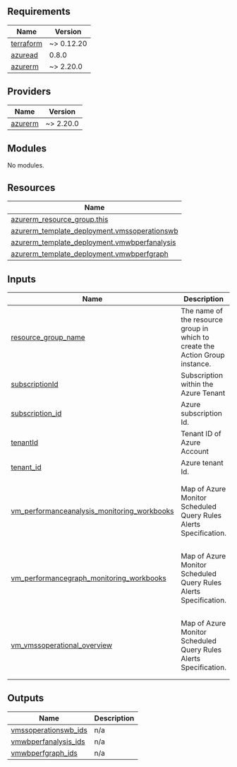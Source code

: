 <!-- BEGIN_TF_DOCS -->
## Requirements

| Name | Version |
|------|---------|
| <a name="requirement_terraform"></a> [terraform](#requirement\_terraform) | ~> 0.12.20 |
| <a name="requirement_azuread"></a> [azuread](#requirement\_azuread) | 0.8.0 |
| <a name="requirement_azurerm"></a> [azurerm](#requirement\_azurerm) | ~> 2.20.0 |

## Providers

| Name | Version |
|------|---------|
| <a name="provider_azurerm"></a> [azurerm](#provider\_azurerm) | ~> 2.20.0 |

## Modules

No modules.

## Resources

| Name |
|------|
| [azurerm_resource_group.this](https://registry.terraform.io/providers/hashicorp/azurerm/latest/docs/data-sources/resource_group) |
| [azurerm_template_deployment.vmssoperationswb](https://registry.terraform.io/providers/hashicorp/azurerm/latest/docs/resources/template_deployment) |
| [azurerm_template_deployment.vmwbperfanalysis](https://registry.terraform.io/providers/hashicorp/azurerm/latest/docs/resources/template_deployment) |
| [azurerm_template_deployment.vmwbperfgraph](https://registry.terraform.io/providers/hashicorp/azurerm/latest/docs/resources/template_deployment) |

## Inputs

| Name | Description | Type | Default | Required |
|------|-------------|------|---------|:--------:|
| <a name="input_resource_group_name"></a> [resource\_group\_name](#input\_resource\_group\_name) | The name of the resource group in which to create the Action Group instance. | `string` | n/a | yes |
| <a name="input_subscriptionId"></a> [subscriptionId](#input\_subscriptionId) | Subscription within the Azure Tenant | `string` | n/a | yes |
| <a name="input_subscription_id"></a> [subscription\_id](#input\_subscription\_id) | Azure subscription Id. | `any` | n/a | yes |
| <a name="input_tenantId"></a> [tenantId](#input\_tenantId) | Tenant ID of Azure Account | `string` | n/a | yes |
| <a name="input_tenant_id"></a> [tenant\_id](#input\_tenant\_id) | Azure tenant Id. | `any` | n/a | yes |
| <a name="input_vm_performanceanalysis_monitoring_workbooks"></a> [vm\_performanceanalysis\_monitoring\_workbooks](#input\_vm\_performanceanalysis\_monitoring\_workbooks) | Map of Azure Monitor Scheduled Query Rules Alerts Specification. | <pre>map(object({<br>    workbookName                = string<br>    workbookDisplayName         = string<br>    workbookSourceId            = string<br>  }))</pre> | <pre>{<br>  "vmwbperfanalysis": {<br>    "workbookDisplayName": "",<br>    "workbookName": "",<br>    "workbookSourceId": ""<br>  }<br>}</pre> | no |
| <a name="input_vm_performancegraph_monitoring_workbooks"></a> [vm\_performancegraph\_monitoring\_workbooks](#input\_vm\_performancegraph\_monitoring\_workbooks) | Map of Azure Monitor Scheduled Query Rules Alerts Specification. | <pre>map(object({<br>    workbookName                = string<br>    workbookDisplayName         = string<br>    workbookSourceId            = string<br>  }))</pre> | <pre>{<br>  "vmwbperfgraph": {<br>    "workbookDisplayName": "",<br>    "workbookName": "",<br>    "workbookSourceId": ""<br>  }<br>}</pre> | no |
| <a name="input_vm_vmssoperational_overview"></a> [vm\_vmssoperational\_overview](#input\_vm\_vmssoperational\_overview) | Map of Azure Monitor Scheduled Query Rules Alerts Specification. | <pre>map(object({<br>    workbookName                = string<br>    workbookDisplayName         = string<br>    workbookSourceId            = string<br>  }))</pre> | <pre>{<br>  "vmssoperationswb": {<br>    "workbookDisplayName": "",<br>    "workbookName": "",<br>    "workbookSourceId": ""<br>  }<br>}</pre> | no |

## Outputs

| Name | Description |
|------|-------------|
| <a name="output_vmssoperationswb_ids"></a> [vmssoperationswb\_ids](#output\_vmssoperationswb\_ids) | n/a |
| <a name="output_vmwbperfanalysis_ids"></a> [vmwbperfanalysis\_ids](#output\_vmwbperfanalysis\_ids) | n/a |
| <a name="output_vmwbperfgraph_ids"></a> [vmwbperfgraph\_ids](#output\_vmwbperfgraph\_ids) | n/a |
<!-- END_TF_DOCS -->